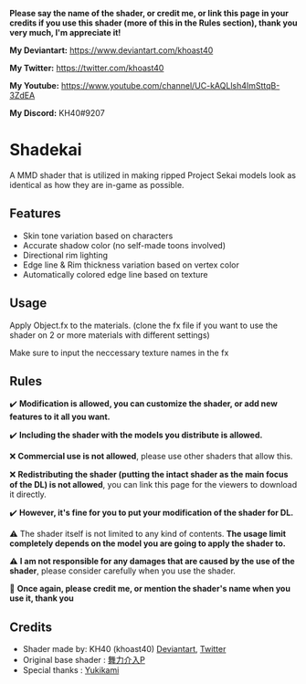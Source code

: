**Please say the name of the shader, or credit me, or link this page in your credits if you use this shader (more of this in the Rules section), thank you very much, I'm appreciate it!**

**My Deviantart:** https://www.deviantart.com/khoast40

**My Twitter:** https://twitter.com/khoast40

**My Youtube:** https://www.youtube.com/channel/UC-kAQLlsh4ImSttqB-3ZdEA

**My Discord:** KH40#9207

# Shadekai
A MMD shader that is utilized in making ripped Project Sekai models look as identical as how they are in-game as possible.

## Features
- Skin tone variation based on characters
- Accurate shadow color (no self-made toons involved)
- Directional rim lighting
- Edge line & Rim thickness variation based on vertex color
- Automatically colored edge line based on texture

## Usage
Apply Object.fx to the materials. (clone the fx file if you want to use the shader on 2 or more materials with different settings)

Make sure to input the neccessary texture names in the fx

## Rules
✔️ **Modification is allowed, you can customize the shader, or add new features to it all you want.**

✔️ **Including the shader with the models you distribute is allowed.**

❌ **Commercial use is not allowed**, please use other shaders that allow this.

❌ **Redistributing the shader (putting the intact shader as the main focus of the DL) is not allowed**, you can link this page for the viewers to download it directly.

✔️ **However, it's fine for you to put your modification of the shader for DL.**

⚠️ The shader itself is not limited to any kind of contents. **The usage limit completely depends on the model you are going to apply the shader to.**

⚠️ **I am not responsible for any damages that are caused by the use of the shader**, please consider carefully when you use the shader.

🗿 **Once again, please credit me, or mention the shader's name when you use it, thank you**

## Credits
- Shader made by: KH40 (khoast40) [Deviantart](https://www.deviantart.com/khoast40), [Twitter](https://twitter.com/khoast40)
- Original base shader : [舞力介入P](https://www.nicovideo.jp/user/282266)
- Special thanks : [Yukikami](https://twitter.com/Yukikami_Kris)
